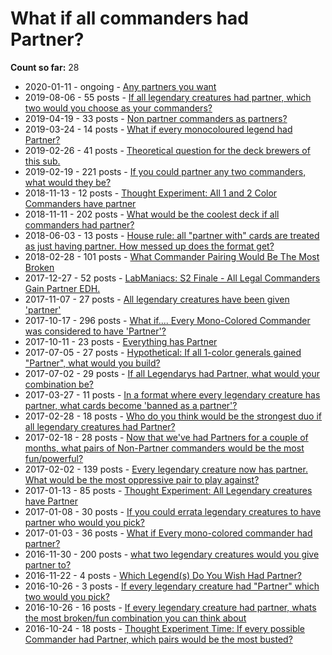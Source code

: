 # What if all commanders had Partner?

**Count so far:** 28

* 2020-01-11 - ongoing - [Any partners you want](https://www.reddit.com/r/EDH/comments/enhcg6/any_partners_you_want/)
* 2019-08-06 - 55 posts - [If all legendary creatures had partner, which two would you choose as your commanders?](https://www.reddit.com/r/EDH/comments/cmzjgf/if_all_legendary_creatures_had_partner_which_two/ew5vs35/?context=3)
* 2019-04-19 - 33 posts - [Non partner commanders as partners?](https://www.reddit.com/r/EDH/comments/bf1ieb/non_partner_commanders_as_partners/)
* 2019-03-24 - 14 posts - [What if every monocoloured legend had Partner?](https://www.reddit.com/r/EDH/comments/b4zkae/what_if_every_monocoloured_legend_had_partner/)
* 2019-02-26 - 41 posts - [Theoretical question for the deck brewers of this sub.](https://www.reddit.com/r/EDH/comments/auxdh1/theoretical_question_for_the_deck_brewers_of_this/)
* 2019-02-19 - 221 posts - [If you could partner any two commanders, what would they be?](https://www.reddit.com/r/EDH/comments/as61ak/if_you_could_partner_any_two_commanders_what/)
* 2018-11-13 - 12 posts - [Thought Experiment: All 1 and 2 Color Commanders have partner](https://www.reddit.com/r/EDH/comments/9wrnqz/thought_experiment_all_1_and_2_color_commanders/)
* 2018-11-11 - 202 posts - [What would be the coolest deck if all commanders had partner?](https://www.reddit.com/r/EDH/comments/9w6g0p/what_would_be_the_coolest_deck_if_all_commanders/)
* 2018-06-03 - 13 posts - [House rule: all "partner with" cards are treated as just having partner. How messed up does the format get?](https://www.reddit.com/r/EDH/comments/8o9xkl/house_rule_all_partner_with_cards_are_treated_as/)
* 2018-02-28 - 101 posts - [What Commander Pairing Would Be The Most Broken](https://www.reddit.com/r/EDH/comments/80t6do/what_commander_pairing_would_be_the_most_broken/)
* 2017-12-27 - 52 posts - [LabManiacs: S2 Finale - All Legal Commanders Gain Partner EDH.](https://www.reddit.com/r/EDH/comments/7mftkf/labmaniacs_s2_finale_all_legal_commanders_gain/)
* 2017-11-07 - 27 posts - [All legendary creatures have been given 'partner'](https://www.reddit.com/r/EDH/comments/7bduh4/all_legendary_creatures_have_been_given_partner/)
* 2017-10-17 - 296 posts - [What if.... Every Mono-Colored Commander was considered to have 'Partner'?](https://www.reddit.com/r/EDH/comments/772k3m/what_if_every_monocolored_commander_was/)
* 2017-10-11 - 23 posts - [Everything has Partner](https://www.reddit.com/r/EDH/comments/75s11b/everything_has_partner/)
* 2017-07-05 - 27 posts - [Hypothetical: If all 1-color generals gained "Partner", what would you build?](https://www.reddit.com/r/EDH/comments/6lhjce/hypothetical_if_all_1color_generals_gained/)
* 2017-07-02 - 29 posts - [If all Legendarys had Partner, what would your combination be?](https://www.reddit.com/r/EDH/comments/6kr8eu/if_all_legendarys_had_partner_what_would_your/)
* 2017-03-27 - 11 posts - [In a format where every legendary creature has partner, what cards become 'banned as a partner'?](https://www.reddit.com/r/EDH/comments/61qlm1/in_a_format_where_every_legendary_creature_has/)
* 2017-02-28 - 18 posts - [Who do you think would be the strongest duo if all legendary creatures had Partner?](https://www.reddit.com/r/EDH/comments/5wo7my/who_do_you_think_would_be_the_strongest_duo_if/)
* 2017-02-18 - 28 posts - [Now that we've had Partners for a couple of months, what pairs of Non-Partner commanders would be the most fun/powerful?](https://www.reddit.com/r/EDH/comments/5utoqu/now_that_weve_had_partners_for_a_couple_of_months/)
* 2017-02-02 - 139 posts - [Every legendary creature now has partner. What would be the most oppressive pair to play against?](https://www.reddit.com/r/EDH/comments/5rodh6/every_legendary_creature_now_has_partner_what/)
* 2017-01-13 - 85 posts - [Thought Experiment: All Legendary creatures have Partner](https://www.reddit.com/r/EDH/comments/5ns27m/thought_experiment_all_legendary_creatures_have/)
* 2017-01-08 - 30 posts - [If you could errata legendary creatures to have partner who would you pick?](https://www.reddit.com/r/EDH/comments/5mpkvv/if_you_could_errata_legendary_creatures_to_have/)
* 2017-01-03 - 36 posts - [What if Every mono-colored commander had partner?](https://www.reddit.com/r/EDH/comments/5lqejh/what_if_every_monocolored_commander_had_partner/)
* 2016-11-30 - 200 posts - [what two legendary creatures would you give partner to?](https://www.reddit.com/r/EDH/comments/5fqnhh/what_two_legendary_creatures_would_you_give/)
* 2016-11-22 - 4 posts - [Which Legend(s) Do You Wish Had Partner?](https://www.reddit.com/r/EDH/comments/5e7o83/which_legends_do_you_wish_had_partner/)
* 2016-10-26 - 3 posts - [If every legendary creature had "Partner" which two would you pick?](https://www.reddit.com/r/EDH/comments/59j33n/if_every_legendary_creature_had_partner_which_two/)
* 2016-10-26 - 16 posts - [If every legendary creature had partner, whats the most broken/fun combination you can think about](https://www.reddit.com/r/EDH/comments/59ilua/if_every_legendary_creature_had_partner_whats_the/)
* 2016-10-24 - 18 posts - [Thought Experiment Time: If every possible Commander had Partner, which pairs would be the most busted?](https://www.reddit.com/r/EDH/comments/5973dz/thought_experiment_time_if_every_possible/)